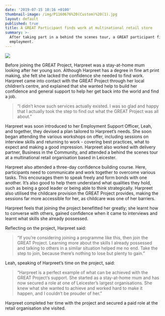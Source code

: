 ```yaml
---
date: '2019-07-15 10:16 +0100'
thumbnail-image: /img/P1160676%20(Custom)%20(1).jpg
layout: default
published: true
title: A GREAT Participant finds work at multinational retail store
summary: >-
  After taking part in a behind the scenes tour, a GREAT participant finds paid
  employment.
---
```

![]({{site.baseurl}}/img/P1160676%20(Custom).jpg)

Before joining the GREAT Project, Harpreet was a stay-at-home mum looking after her young son. Although Harpreet has a degree in fine art print making, she felt she lacked the confidence she needed to find work. Harpreet came into contact with the GREAT Project through her local children’s centre, and explained that she wanted help to build her confidence and general support to help her get back into the world and find a job.

> “I didn’t know such services actually existed. I was so glad and happy that I actually took the step to find out what the GREAT Project was all about.”

Harpreet was soon introduced to her Employment Support Officer, Leah, and together, they devised a plan tailored to Harpreet’s needs. She soon began attending the various workshops on offer, including sessions on interview skills and returning to work - covering best practices, what to expect and making a good impression. Harpreet also worked with delivery partner, Business in the Community, and attended a behind the scenes tour at a multinational retail organisation based in Leicester. 

Harpreet also attended a three-day confidence building course. Here, participants need to communicate and work together to overcome various tasks. This encourages them to speak freely and form bonds with one another. It’s also good to help them understand what qualities they hold, such as being a good leader or being able to think strategically. Harpreet also utilised the childcare provision the GREAT Project provides, making the sessions far more accessible for her, as childcare was one of her barriers. 

Harpreet feels that joining the project benefitted her greatly; she learnt how to converse with others, gained confidence when it came to interviews and learnt what skills she already possessed.  

Reflecting on the project, Harpreet said: 

> “If you’re considering joining a programme like this, then join the GREAT Project. Learning more about the skills I already possessed and talking to others in a similar situation helped me no end. Take the step to join, because there’s nothing to lose but plenty to gain.”

Leah, speaking of Harpreet’s time on the project, said: 

> “Harpreet is a perfect example of what can be achieved with the GREAT Project’s support. She started as a stay-at-home mum and has now secured a role at one of Leicester’s largest organisations. She knew what she wanted to achieve and worked hard to make it happen, and I couldn’t be prouder of her.”

Harpreet completed her time with the project and secured a paid role at the retail organisation she visited.

